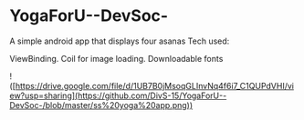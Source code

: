 # YogaForU--DevSoc-
A simple android app that displays four asanas
Tech used:

ViewBinding.
Coil for image loading.
Downloadable fonts

!([https://drive.google.com/file/d/1UB7B0jMsoqGLInvNq4f6i7_C1QUPdVHI/view?usp=sharing](https://github.com/DivS-15/YogaForU--DevSoc-/blob/master/ss%20yoga%20app.png))
